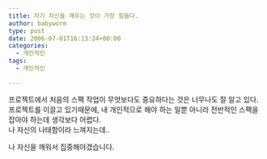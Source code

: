 ```yaml
---
title: 자기 자신을 깨우는 것이 가장 힘들다.
author: babyworm
type: post
date: 2006-07-01T16:13:24+00:00
categories:
  - 개인적인
tags:
  - 개인적인

---
```

프로젝트에서 처음의 스팩 작업이 무엇보다도 중요하다는 것은 너무나도 잘 알고 있다.  
프로젝트를 이끌고 있기때문에, 내 개인적으로 해야 하는 일뿐 아니라 전반적인 스팩을 잡아야 하는데 생각보다 어렵다.  
나 자신의 나태함이라 느껴지는데..

나 자신을 깨워서 집중해야겠습니다.